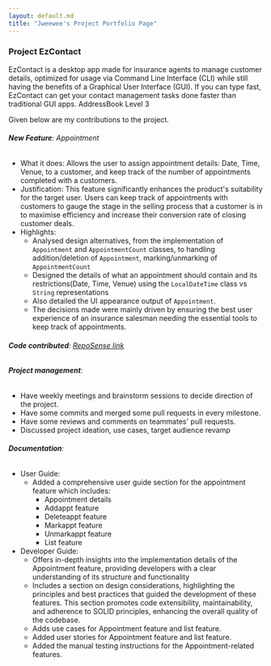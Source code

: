```yaml
---
layout: default.md
title: "Jweewee's Project Portfolio Page"
---
```


### Project EzContact

EzContact is a desktop app made for insurance agents to manage customer details,
optimized for usage via Command Line Interface (CLI) while still having the benefits of a Graphical User Interface (GUI).
If you can type fast, EzContact can get your contact management tasks done faster than traditional GUI apps.
AddressBook Level 3


Given below are my contributions to the project.

###### **New Feature**: Appointment

* What it does: Allows the user to assign appointment details: Date, Time, Venue, to a customer, and keep track of the number of
appointments completed with a customers.
* Justification: This feature significantly enhances the product's suitability for the target user.
Users can keep track of appointments with customers to gauge the stage in the selling process that a customer is in to maximise
efficiency and increase their conversion rate of closing customer deals.
* Highlights: 
  * Analysed design alternatives, from the implementation of `Appointment` and `AppointmentCount` 
  classes, to handling addition/deletion of `Appointment`, marking/unmarking of `AppointmentCount` 
  * Designed the details of what an appointment should contain and its restrictions(Date, Time, Venue) using the 
  `LocalDateTime` class vs `String` representations 
  * Also detailed the UI appearance output of `Appointment`. 
  * The decisions made were mainly driven by ensuring the best user experience
  of an insurance salesman needing the essential tools to keep track of appointments. 

###### **Code contributed**: [RepoSense link](https://nus-cs2103-ay2324s1.github.io/tp-dashboard/?search=jweewee&breakdown=false&sort=groupTitle%20dsc&sortWithin=title&since=2023-09-22&timeframe=commit&mergegroup=&groupSelect=groupByRepos)

###### **Project management**:
* Have weekly meetings and brainstorm sessions to decide direction of the project.
* Have some commits and merged some pull requests in every milestone.
* Have some reviews and comments on teammates' pull requests.
* Discussed project ideation, use cases, target audience revamp



###### **Documentation**:
* User Guide:
  * Added a comprehensive user guide section for the appointment feature which includes:
    * Appointment details
    * Addappt feature
    * Deleteappt feature
    * Markappt feature
    * Unmarkappt feature
    * List feature
* Developer Guide:
  * Offers in-depth insights into the implementation details of the Appointment feature,
    providing developers with a clear understanding of its structure and functionality
  * Includes a section on design considerations, highlighting the principles and best practices that guided the development of these features.
    This section promotes code extensibility, maintainability, and adherence to SOLID principles, enhancing the overall quality of the codebase.
  * Adds use cases for Appointment feature and list feature.
  * Added user stories for Appointment feature and list feature.
  * Added the manual testing instructions for the Appointment-related features.


